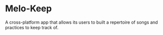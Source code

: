 # Melo-Keep
A cross-platform app that allows its users to built a repertoire of songs and practices to keep track of.
